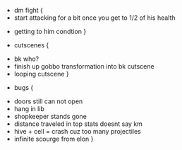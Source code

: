 * dm fight {
 * start attacking for a bit once you get to 1/2 of his health
 + getting to him condtion
}

* cutscenes {
 + bk who?
 + finish up gobbo transformation into bk cutscene
 + looping cutscene
}

* bugs {
 + doors still can not open
 + hang in lib
 + shopkeeper stands gone
 + distance traveled in top stats doesnt say km
 + hive + cell = crash cuz too many projectiles
 + infinite scourge from elon
}
